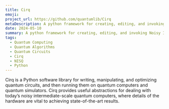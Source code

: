 ```yaml
---
title: Cirq
emoji:
project_url: https://github.com/quantumlib/Cirq
metaDescription: A python framework for creating, editing, and invoking Noisy Intermediate Scale Quantum (NISQ) circuits
date: 2024-05-10
summary: A python framework for creating, editing, and invoking Noisy Intermediate Scale Quantum (NISQ) circuits
tags:
  - Quantum Computing
  - Quantum Algorithms
  - Quantum Circuits
  - Cirq
  - NISQ
  - Python
---
```


Cirq is a Python software library for writing, manipulating, and optimizing quantum circuits, and then running them on quantum computers and quantum simulators. Cirq provides useful abstractions for dealing with today’s noisy intermediate-scale quantum computers, where details of the hardware are vital to achieving state-of-the-art results.
